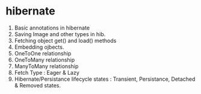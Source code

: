 # hibernate
1. Basic annotations in hibernate
2. Saving Image and other types in hib.
3. Fetching object get() and load() methods
4. Embedding ojbects.
5. OneToOne relationship
6. OneToMany relationship
7. ManyToMany relationship
8. Fetch Type : Eager & Lazy
9. Hibernate/Persistance lifecycle states : Transient, Persistance, Detached & Removed states.
